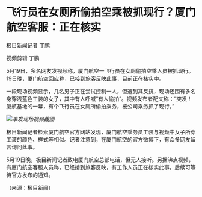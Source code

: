 # 飞行员在女厕所偷拍空乘被抓现行？厦门航空客服：正在核实

极目新闻记者 丁鹏

视频剪辑 丁鹏

5月19日，多名网友发视频称，厦门航空一飞行员在女厕偷拍空乘人员被抓现行。19日晚，厦门航空回应称，已接到旅客反映此事，目前正在核实中。

一段现场视频显示，几名男子正在尝试控制一人，但遭到其反抗，现场还围有多名身穿浅蓝色工装的女子，其中有人呼喊“有人偷拍”。视频发布者配文称：“突发！厦航基地的一幕，有个飞行员在女厕所偷拍乘务，被公司乘务抓了现行。”

![](https://inews.gtimg.com/om_bt/Omc1wfbVPa5yEf8ykat1w3amdCt7FIbJi11mppW0ZfSN8AA/1000)_事发现场视频截图_

极目新闻记者检索厦门航空官方网站发现，厦门航空乘务员工装与视频中女子所穿工装的颜色、样式等相似。记者注意到，在厦门航空的官方微博下，有众多网友留言询问此事。

5月19日晚，极目新闻记者致电厦门航空总部电话，但无人接听。另据沸点视频，有厦门航空客服人员称，已经接到旅客反映，有工作人员正在核实此事，后续可等待官方发布的通知。

（来源：极目新闻）


